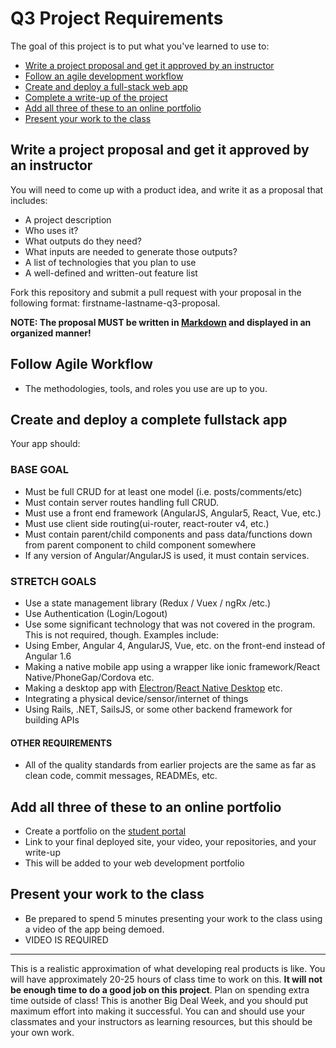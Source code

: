 # Q3 Project Requirements

The goal of this project is to put what you've learned to use to:

* [Write a project proposal and get it approved by an instructor](#proposal)
* [Follow an agile development workflow](#agile)
* [Create and deploy a full-stack web app](#create-deploy)
* [Complete a write-up of the project](#write-up)
* [Add all three of these to an online portfolio](#portfolio)
* [Present your work to the class](#present)

<a id="proposal"></a>

## Write a project proposal and get it approved by an instructor

You will need to come up with a product idea, and write it as a proposal that includes:

* A project description
* Who uses it?
* What outputs do they need?
* What inputs are needed to generate those outputs?
* A list of technologies that you plan to use
* A well-defined and written-out feature list

Fork this repository and submit a pull request with your proposal in the following format: firstname-lastname-q3-proposal.

**NOTE: The proposal MUST be written in [Markdown](https://github.com/adam-p/markdown-here/wiki/Markdown-Cheatsheet) and displayed in an organized manner!**

## Follow Agile Workflow

* The methodologies, tools, and roles you use are up to you.

## Create and deploy a complete fullstack app

Your app should:

### BASE GOAL

* Must be full CRUD for at least one model (i.e. posts/comments/etc)
* Must contain server routes handling full CRUD.
* Must use a front end framework (AngularJS, Angular5, React, Vue, etc.)
* Must use client side routing(ui-router, react-router v4, etc.)
* Must contain parent/child components and pass data/functions down from parent component to child component somewhere
* If any version of Angular/AngularJS is used, it must contain services.

### STRETCH GOALS

* Use a state management library (Redux / Vuex / ngRx /etc.)
* Use Authentication (Login/Logout)
* Use some significant technology that was not covered in the program. This is not required, though. Examples include:
* Using Ember, Angular 4, AngularJS, Vue, etc. on the front-end instead of Angular 1.6
* Making a native mobile app using a wrapper like ionic framework/React Native/PhoneGap/Cordova etc.
* Making a desktop app with [Electron](http://electron.atom.io/)/[React Native Desktop](https://github.com/ptmt/react-native-desktop) etc.
* Integrating a physical device/sensor/internet of things
* Using Rails, .NET, SailsJS, or some other backend framework for building APIs

#### OTHER REQUIREMENTS

* All of the quality standards from earlier projects are the same as far as clean code, commit messages, READMEs, etc.

<a id="write-up"></a>

## Add all three of these to an online portfolio

* Create a portfolio on the [student portal](http://students.galvanize.com)
* Link to your final deployed site, your video, your repositories, and your write-up
* This will be added to your web development portfolio

## Present your work to the class

* Be prepared to spend 5 minutes presenting your work to the class using a video of the app being demoed.
* VIDEO IS REQUIRED

---

This is a realistic approximation of what developing real products is like. You will have approximately 20-25 hours of class time to work on this. **It will not be enough time to do a good job on this project**. Plan on spending extra time outside of class! This is another Big Deal Week, and you should put maximum effort into making it successful. You can and should use your classmates and your instructors as learning resources, but this should be your own work.

